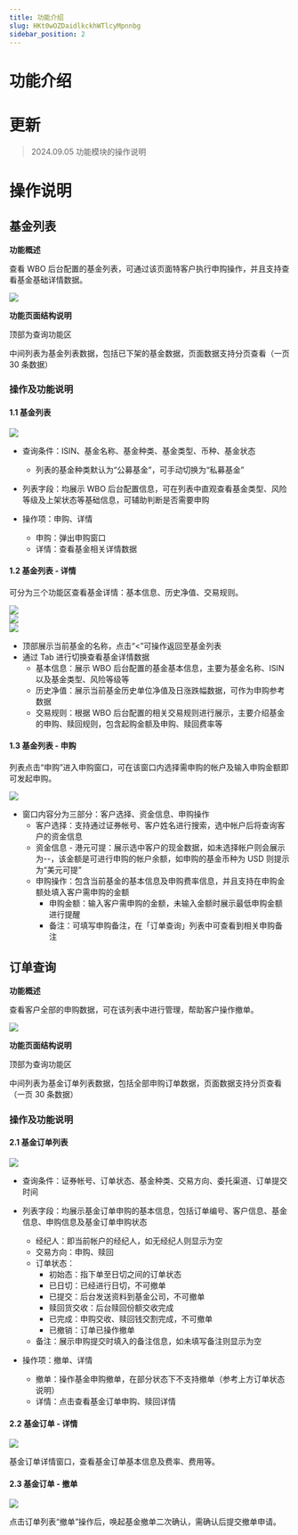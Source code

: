 ```yaml
---
title: 功能介绍
slug: HKt0wOZDaidlkckhWTlcyMpnnbg
sidebar_position: 2
---
```



# 功能介绍

# 更新

> 2024.09.05   功能模块的操作说明

# 操作说明

## 基金列表

<b>功能概述</b>

查看 WBO 后台配置的基金列表，可通过该页面特客户执行申购操作，并且支持查看基金基础详情数据。

<img src="/assets/UbNjbkrl3onwb5xCHPscmjBIn8b.png" src-width="2868" src-height="1730" align="center"/>

<b>功能页面结构说明</b>

顶部为查询功能区

中间列表为基金列表数据，包括已下架的基金数据，页面数据支持分页查看（一页 30 条数据）

### <b>操作及功能说明</b>

#### 1.1 基金列表

<img src="/assets/Y9W4bu9W7oDZZDxm0PAcwfFrn7b.png" src-width="2870" src-height="1736" align="center"/>

- 查询条件：ISIN、基金名称、基金种类、基金类型、币种、基金状态
    - 列表的基金种类默认为“公募基金”，可手动切换为“私募基金”

- 列表字段：均展示 WBO 后台配置信息，可在列表中直观查看基金类型、风险等级及上架状态等基础信息，可辅助判断是否需要申购
- 操作项：申购、详情
    - 申购：弹出申购窗口
    - 详情：查看基金相关详情数据

#### 1.2 基金列表 - 详情

可分为三个功能区查看基金详情：基本信息、历史净值、交易规则。

<div class="flex gap-3 columns-3" column-size="3">
<div class="w-[33%]" width-ratio="33">
<img src="/assets/GTIDb5jYwom3rOxhG4mc2fnrnch.png" src-width="2858" src-height="1734" align="center"/>
</div>
<div class="w-[33%]" width-ratio="33">
<img src="/assets/PiO4bxb88oAwFCxd05TcSAaKnuf.png" src-width="2858" src-height="1736" align="center"/>
</div>
<div class="w-[33%]" width-ratio="33">
<img src="/assets/J5xSbmmRToJo38xza67c5a1on0g.png" src-width="2862" src-height="1732" align="center"/>
</div>
</div>

- 顶部展示当前基金的名称，点击“&lt;”可操作返回至基金列表
- 通过 Tab 进行切换查看基金详情数据
    - 基本信息：展示 WBO 后台配置的基金基本信息，主要为基金名称、ISIN 以及基金类型、风险等级等
    - 历史净值：展示当前基金历史单位净值及日涨跌幅数据，可作为申购参考数据
    - 交易规则：根据 WBO 后台配置的相关交易规则进行展示，主要介绍基金的申购、赎回规则，包含起购金额及申购、赎回费率等

#### 1.3 基金列表 - 申购

列表点击“申购”进入申购窗口，可在该窗口内选择需申购的帐户及输入申购金额即可发起申购。

<img src="/assets/PYx7bYVMToXQ0Cxbk0ycJhoZnnf.png" src-width="2862" src-height="1742" align="center"/>

- 窗口内容分为三部分：客户选择、资金信息、申购操作
    - 客户选择：支持通过证券帐号、客户姓名进行搜索，选中帐户后将查询客户的资金信息
    - 资金信息 - 港元可提：展示选中客户的现金数据，如未选择帐户则会展示为--，该金额是可进行申购的帐户余额，如申购的基金币种为 USD 则提示为“美元可提”
    - 申购操作：包含当前基金的基本信息及申购费率信息，并且支持在申购金额处填入客户需申购的金额
        - 申购金额：输入客户需申购的金额，未输入金额时展示最低申购金额进行提醒
        - 备注：可填写申购备注，在「订单查询」列表中可查看到相关申购备注

## 订单查询

<b>功能概述</b>

查看客户全部的申购数据，可在该列表中进行管理，帮助客户操作撤单。

<img src="/assets/X5dsbxYSJozkEOxx9JycgUVxniO.png" src-width="2874" src-height="1736" align="center"/>

<b>功能页面结构说明</b>

顶部为查询功能区

中间列表为基金订单列表数据，包括全部申购订单数据，页面数据支持分页查看（一页 30 条数据）

### <b>操作及功能说明</b>

#### 2.1 基金订单列表

<img src="/assets/HUY7bZQidohKg5xbLrcczj2ZnDb.png" src-width="2874" src-height="1736" align="center"/>

- 查询条件：证券帐号、订单状态、基金种类、交易方向、委托渠道、订单提交时间
- 列表字段：均展示基金订单申购的基本信息，包括订单编号、客户信息、基金信息、申购信息及基金订单申购状态
    - 经纪人：即当前帐户的经纪人，如无经纪人则显示为空
    - 交易方向：申购、赎回
    - 订单状态：
        - 初始态：指下单至日切之间的订单状态
        - 已日切：已经进行日切，不可撤单
        - 已提交：后台发送资料到基金公司，不可撤单
        - 赎回货交收：后台赎回份额交收完成
        - 已完成：申购交收、赎回钱交割完成，不可撤单
        - 已撤销：订单已操作撤单
    - 备注：展示申购提交时填入的备注信息，如未填写备注则显示为空

- 操作项：撤单、详情
    - 撤单：操作基金申购撤单，在部分状态下不支持撤单（参考上方订单状态说明）
    - 详情：点击查看基金订单申购、赎回详情

#### 2.2 基金订单 - 详情

<img src="/assets/JMBOb4yBEobQubxly4bckcVEnId.png" src-width="2858" src-height="1732" align="center"/>

基金订单详情窗口，查看基金订单基本信息及费率、费用等。

#### 2.3 基金订单 - 撤单

<img src="/assets/E4OHboqdIoRlPqx2Smrc7sgYnTe.png" src-width="782" src-height="784" align="center"/>

点击订单列表“撤单”操作后，唤起基金撤单二次确认，需确认后提交撤单申请。

